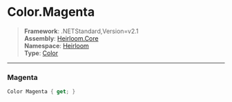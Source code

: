 # Color.Magenta

> **Framework**: .NETStandard,Version=v2.1  
> **Assembly**: [Heirloom.Core][0]  
> **Namespace**: [Heirloom][0]  
> **Type**: [Color][1]  

--------------------------------------------------------------------------------

### Magenta

```cs
Color Magenta { get; }
```

[0]: ../Heirloom.Core.md
[1]: Heirloom.Color.md
